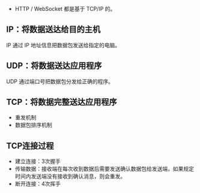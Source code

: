 - HTTP / WebSocket 都是基于 TCP/IP 的。

## IP：将数据送达给目的主机
IP 通过 IP 地址信息把数据包发送给指定的电脑。

## UDP：将数据送达应用程序
UDP 通过端口号把数据包分发给正确的程序。

## TCP：将数据完整送达应用程序
- 重发机制
- 数据包排序机制

## TCP连接过程
- 建立连接：3次握手
- 传输数据：接收端在每次收到数据后需要发送确认数据包给发送端，如果规定时间内发送端没有接收到确认消息，则会重发。
- 断开连接：4次挥手

